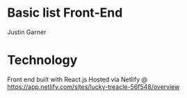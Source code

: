 # Basic list Front-End

Justin Garner

# Technology
Front end built with React.js
Hosted via Netlify @ https://app.netlify.com/sites/lucky-treacle-56f548/overview

